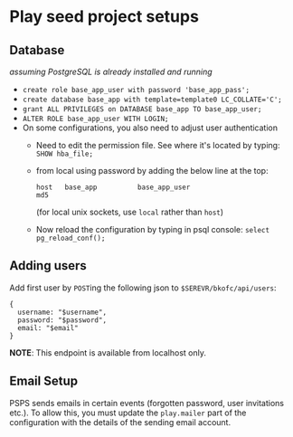 # Play seed project setups

## Database

*assuming PostgreSQL is already installed and running*

* `create role base_app_user with password 'base_app_pass';`
* `create database base_app with template=template0 LC_COLLATE='C';`
* `grant ALL PRIVILEGES on DATABASE base_app TO base_app_user;`
* `ALTER ROLE base_app_user WITH LOGIN;`
* On some configurations, you also need to adjust user authentication
  * Need to edit the permission file. See where it's located by typing: `SHOW hba_file;`
  * from local using password by adding the below line at the top:

    `host   base_app          base_app_user                                  md5`

    (for local unix sockets, use `local` rather than `host`)

  * Now reload the configuration by typing in psql console: `select pg_reload_conf();`

## Adding users
Add first user by `POST`ing the following json to `$SEREVR/bkofc/api/users`:

```$json
{
  username: "$username",
  password: "$password",
  email: "$email"
}
```

**NOTE**: This endpoint is available from localhost only.


## Email Setup

PSPS sends emails in certain events (forgotten password, user invitations etc.). To 
allow this, you must update the `play.mailer` part of the configuration with the
details of the sending email account. 